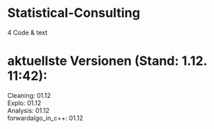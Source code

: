 # Statistical-Consulting
4 Code &amp; text

# aktuellste Versionen (Stand: 1.12. 11:42):

Cleaning: 01.12 <br />
Explo: 01.12 <br />
Analysis: 01.12 <br/>
forwardalgo_in_c++: 01.12

